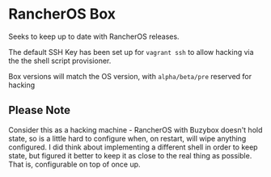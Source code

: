 # RancherOS Box

Seeks to keep up to date with RancherOS releases.

The default SSH Key has been set up for `vagrant ssh` to allow hacking via the the shell script provisioner.

Box versions will match the OS version, with `alpha/beta/pre` reserved for hacking

## Please Note
Consider this as a hacking machine - RancherOS with Buzybox doesn't hold state, so is a little hard to configure when, on restart, will wipe anything configured. I did think about implementing a different shell in order to keep state, but figured it better to keep it as close to the real thing as possible. That is, configurable on top of once up.
